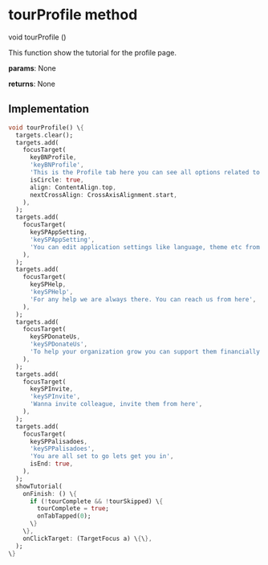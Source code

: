 


# tourProfile method








void tourProfile
()





<p>This function show the tutorial for the profile page.</p>
<p><strong>params</strong>:
  None</p>
<p><strong>returns</strong>:
  None</p>



## Implementation

```dart
void tourProfile() \{
  targets.clear();
  targets.add(
    focusTarget(
      keyBNProfile,
      'keyBNProfile',
      'This is the Profile tab here you can see all options related to account, app setting, invitation, help etc',
      isCircle: true,
      align: ContentAlign.top,
      nextCrossAlign: CrossAxisAlignment.start,
    ),
  );
  targets.add(
    focusTarget(
      keySPAppSetting,
      'keySPAppSetting',
      'You can edit application settings like language, theme etc from here',
    ),
  );
  targets.add(
    focusTarget(
      keySPHelp,
      'keySPHelp',
      'For any help we are always there. You can reach us from here',
    ),
  );
  targets.add(
    focusTarget(
      keySPDonateUs,
      'keySPDonateUs',
      'To help your organization grow you can support them financially from here',
    ),
  );
  targets.add(
    focusTarget(
      keySPInvite,
      'keySPInvite',
      'Wanna invite colleague, invite them from here',
    ),
  );
  targets.add(
    focusTarget(
      keySPPalisadoes,
      'keySPPalisadoes',
      'You are all set to go lets get you in',
      isEnd: true,
    ),
  );
  showTutorial(
    onFinish: () \{
      if (!tourComplete && !tourSkipped) \{
        tourComplete = true;
        onTabTapped(0);
      \}
    \},
    onClickTarget: (TargetFocus a) \{\},
  );
\}
```







